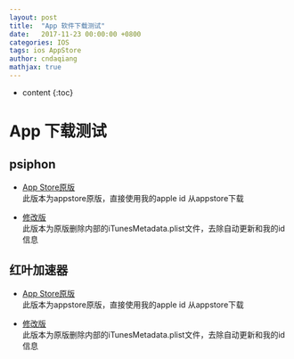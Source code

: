 ```yaml
---
layout: post
title:  "App 软件下载测试"
date:   2017-11-23 00:00:00 +0800
categories: IOS
tags: ios AppStore
author: cndaqiang
mathjax: true
---
```

* content
{:toc}






# App 下载测试
## psiphon
- [App Store原版](itms-services://?action=download-manifest&url=https://cndaqiang.github.io/web/iosapp/psiphon/psiphon.plist)
 <br>此版本为appstore原版，直接使用我的apple id 从appstore下载

- [修改版](itms-services://?action=download-manifest&url=https://cndaqiang.github.io/web/iosapp/psiphon/psiphon_noplist.plist)
 <br> 此版本为原版删除内部的iTunesMetadata.plist文件，去除自动更新和我的id信息

## 红叶加速器
- [App Store原版](itms-services://?action=download-manifest&url=https://cndaqiang.github.io/web/iosapp/redye/redye.plist)
 <br>此版本为appstore原版，直接使用我的apple id 从appstore下载

- [修改版](itms-services://?action=download-manifest&url=https://cndaqiang.github.io/web/iosapp/redye/redye_noplist.plist)
 <br> 此版本为原版删除内部的iTunesMetadata.plist文件，去除自动更新和我的id信息